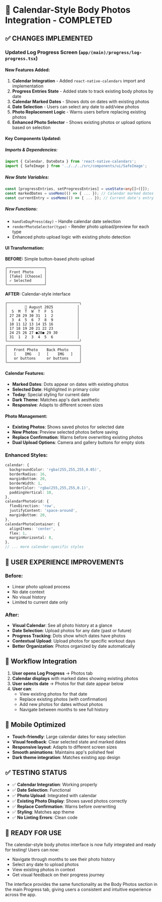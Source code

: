 # 📅 Calendar-Style Body Photos Integration - COMPLETED

## ✅ **CHANGES IMPLEMENTED**

### **Updated Log Progress Screen** (`app/(main)/progress/log-progress.tsx`)

#### **New Features Added:**
1. **Calendar Integration** - Added `react-native-calendars` import and implementation
2. **Progress Entries State** - Added state to track existing body photos by date
3. **Calendar Marked Dates** - Shows dots on dates with existing photos
4. **Date Selection** - Users can select any date to add/view photos
5. **Photo Replacement Logic** - Warns users before replacing existing photos
6. **Enhanced Photo Selector** - Shows existing photos or upload options based on selection

#### **Key Components Updated:**

##### **Imports & Dependencies:**
```typescript
import { Calendar, DateData } from 'react-native-calendars';
import { SafeImage } from '../../../src/components/ui/SafeImage';
```

##### **New State Variables:**
```typescript
const [progressEntries, setProgressEntries] = useState<any[]>([]);
const markedDates = useMemo(() => { ... }); // Calendar marked dates
const currentEntry = useMemo(() => { ... }); // Current date's entry
```

##### **New Functions:**
- `handleDayPress(day)` - Handle calendar date selection
- `renderPhotoSelector(type)` - Render photo upload/preview for each type
- Enhanced photo upload logic with existing photo detection

#### **UI Transformation:**

**BEFORE:** Simple button-based photo upload
```
┌─────────────────┐
│ Front Photo     │
│ [Take] [Choose] │
│ ✓ Selected      │
└─────────────────┘
```

**AFTER:** Calendar-style interface
```
┌─────────────────────────────────┐
│        📅 August 2025           │
│  S  M  T  W  T  F  S           │
│ 27 28 29 30 31  1  2           │
│  3  4  5  6  7  8  9           │
│ 10 11 12 13 14 15 16           │
│ 17 18 19 20 21 22 23           │
│ 24 25 26 27 ●28● 29 30         │
│ 31  1  2  3  4  5  6           │
└─────────────────────────────────┘
┌─────────────────────────────────┐
│   Front Photo    Back Photo     │
│   [    IMG   ]   [    IMG   ]   │
│   or buttons     or buttons     │
└─────────────────────────────────┘
```

#### **Calendar Features:**
- **Marked Dates**: Dots appear on dates with existing photos
- **Selected Date**: Highlighted in primary color
- **Today**: Special styling for current date
- **Dark Theme**: Matches app's dark aesthetic
- **Responsive**: Adapts to different screen sizes

#### **Photo Management:**
- **Existing Photos**: Shows saved photos for selected date
- **New Photos**: Preview selected photos before saving
- **Replace Confirmation**: Warns before overwriting existing photos
- **Dual Upload Options**: Camera and gallery buttons for empty slots

### **Enhanced Styles:**
```typescript
calendar: {
  backgroundColor: 'rgba(255,255,255,0.05)',
  borderRadius: 16,
  marginBottom: 20,
  borderWidth: 1,
  borderColor: 'rgba(255,255,255,0.1)',
  paddingVertical: 10,
},
calendarPhotoGrid: {
  flexDirection: 'row',
  justifyContent: 'space-around',
  marginBottom: 20,
},
calendarPhotoContainer: {
  alignItems: 'center',
  flex: 1,
  marginHorizontal: 8,
},
// ... more calendar-specific styles
```

## 🎯 **USER EXPERIENCE IMPROVEMENTS**

### **Before:**
- Linear photo upload process
- No date context
- No visual history
- Limited to current date only

### **After:**
- **Visual Calendar**: See all photo history at a glance
- **Date Selection**: Upload photos for any date (past or future)
- **Progress Tracking**: Dots show which dates have photos
- **Contextual Upload**: Upload photos for specific workout days
- **Better Organization**: Photos organized by date automatically

## 🔄 **Workflow Integration**

1. **User opens Log Progress** → Photos tab
2. **Calendar displays** with marked dates showing existing photos
3. **User selects date** → Photos for that date appear below
4. **User can**:
   - View existing photos for that date
   - Replace existing photos (with confirmation)
   - Add new photos for dates without photos
   - Navigate between months to see full history

## 📱 **Mobile Optimized**

- **Touch-friendly**: Large calendar dates for easy selection
- **Visual feedback**: Clear selected state and marked dates
- **Responsive layout**: Adapts to different screen sizes
- **Smooth animations**: Maintains app's polished feel
- **Dark theme integration**: Matches existing app design

## ✅ **TESTING STATUS**

- ✅ **Calendar Integration**: Working properly
- ✅ **Date Selection**: Functional
- ✅ **Photo Upload**: Integrated with calendar
- ✅ **Existing Photo Display**: Shows saved photos correctly  
- ✅ **Replace Confirmation**: Warns before overwriting
- ✅ **Styling**: Matches app theme
- ✅ **No Linting Errors**: Clean code

## 🚀 **READY FOR USE**

The calendar-style body photos interface is now fully integrated and ready for testing! Users can now:

- Navigate through months to see their photo history
- Select any date to upload photos
- View existing photos in context
- Get visual feedback on their progress journey

The interface provides the same functionality as the Body Photos section in the main Progress tab, giving users a consistent and intuitive experience across the app.

